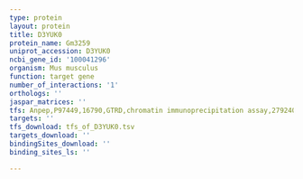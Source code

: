 ```yaml
---
type: protein
layout: protein
title: D3YUK0
protein_name: Gm3259
uniprot_accession: D3YUK0
ncbi_gene_id: '100041296'
organism: Mus musculus
function: target gene
number_of_interactions: '1'
orthologs: ''
jaspar_matrices: ''
tfs: Anpep,P97449,16790,GTRD,chromatin immunoprecipitation assay,27924024%5Buid%5D,No
targets: ''
tfs_download: tfs_of_D3YUK0.tsv
targets_download: ''
bindingSites_download: ''
binding_sites_ls: ''

---
```

